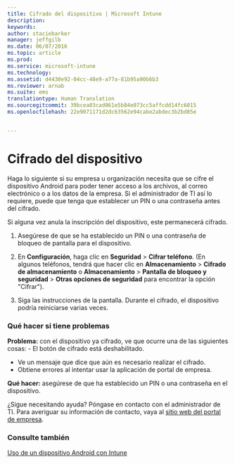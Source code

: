 ```yaml
---
title: Cifrado del dispositivo | Microsoft Intune
description: 
keywords: 
author: staciebarker
manager: jeffgilb
ms.date: 06/07/2016
ms.topic: article
ms.prod: 
ms.service: microsoft-intune
ms.technology: 
ms.assetid: d4430e92-04cc-48e9-a77a-81b95a90b6b3
ms.reviewer: arnab
ms.suite: ems
translationtype: Human Translation
ms.sourcegitcommit: 39bcea03cad061e5b84e073cc5affcdd14fc6015
ms.openlocfilehash: 22e9071171d2dc63562e94cabe2abdec3b2bd85e


---
```



# Cifrado del dispositivo

Haga lo siguiente si su empresa u organización necesita que se cifre el dispositivo Android para poder tener acceso a los archivos, al correo electrónico o a los datos de la empresa. Si el administrador de TI así lo requiere, puede que tenga que establecer un PIN o una contraseña antes del cifrado.

Si alguna vez anula la inscripción del dispositivo, este permanecerá cifrado. 

1.  Asegúrese de que se ha establecido un PIN o una contraseña de bloqueo de pantalla para el dispositivo. 

2.  En **Configuración**, haga clic en **Seguridad** &gt; **Cifrar teléfono**.
    (En algunos teléfonos, tendrá que hacer clic en **Almacenamiento** &gt; **Cifrado de almacenamiento** o **Almacenamiento** &gt; **Pantalla de bloqueo y seguridad** &gt; **Otras opciones de seguridad** para encontrar la opción "Cifrar").

3.  Siga las instrucciones de la pantalla. Durante el cifrado, el dispositivo podría reiniciarse varias veces.

### Qué hacer si tiene problemas
**Problema:** con el dispositivo ya cifrado, ve que ocurre una de las siguientes cosas: -  El botón de cifrado está deshabilitado.
-  Ve un mensaje que dice que aún es necesario realizar el cifrado.
-  Obtiene errores al intentar usar la aplicación de portal de empresa.

**Qué hacer:** asegúrese de que ha establecido un PIN o una contraseña en el dispositivo.

¿Sigue necesitando ayuda? Póngase en contacto con el administrador de TI. Para averiguar su información de contacto, vaya al [sitio web del portal de empresa](http://portal.manage.microsoft.com).

### Consulte también
[Uso de un dispositivo Android con Intune](using-your-android-device-with-intune.md)




<!--HONumber=Jun16_HO4-->


